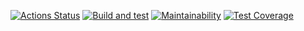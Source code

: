 [![Actions Status](https://github.com/Ekaterina31415/frontend-project-11/actions/workflows/hexlet-check.yml/badge.svg)](https://github.com/Ekaterina31415/frontend-project-11/actions)
[![Build and test](https://github.com/Ekaterina31415/frontend-project-11/actions/workflows/main.yml/badge.svg)](https://github.com/Ekaterina31415/frontend-project-11/actions/workflows/main.yml)
[![Maintainability](https://api.codeclimate.com/v1/badges/e7c21fb6581a0fa79274/maintainability)](https://codeclimate.com/github/Ekaterina31415/frontend-project-11/maintainability)
[![Test Coverage](https://api.codeclimate.com/v1/badges/e7c21fb6581a0fa79274/test_coverage)](https://codeclimate.com/github/Ekaterina31415/frontend-project-11/test_coverage)
